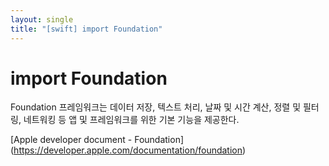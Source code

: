 ```yaml
---
layout: single
title: "[swift] import Foundation"
---
```


# import Foundation
Foundation 프레임워크는 데이터 저장, 텍스트 처리, 날짜 및 시간 계산, 정렬 및 필터링, 네트워킹 등 앱 및 프레임워크를 위한 기본 기능을 제공한다. 

[Apple developer document - Foundation] (https://developer.apple.com/documentation/foundation)
